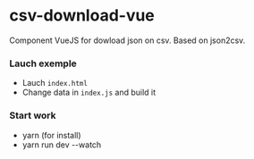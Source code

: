 # csv-download-vue

Component VueJS for dowload json on csv. Based on json2csv.

### Lauch exemple

- Lauch `index.html`
- Change data in `index.js` and build it

### Start work

- yarn (for install)
- yarn run dev --watch 
